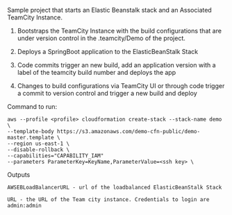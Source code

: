 Sample project that starts an Elastic Beanstalk stack and an Associated TeamCity Instance.

1) Bootstraps the TeamCity Instance with the build configurations that are under version control
in the .teamcity/Demo of the project.

2) Deploys a SpringBoot application to the ElasticBeanStalk Stack

3) Code commits trigger an new build, add an application version with a label of the teamcity build number and deploys the app

4) Changes to build configurations via TeamCity UI or through code trigger a commit to version control and trigger a new build and deploy


Command to run:

    aws --profile <profile> cloudformation create-stack --stack-name demo \
    --template-body https://s3.amazonaws.com/demo-cfn-public/demo-master.template \
    --region us-east-1 \
    --disable-rollback \
    --capabilities="CAPABILITY_IAM"
    --parameters ParameterKey=KeyName,ParameterValue=<ssh key> \

Outputs

    AWSEBLoadBalancerURL - url of the loadbalanced ElasticBeanStalk Stack

    URL - the URL of the Team city instance. Credentials to login are admin:admin